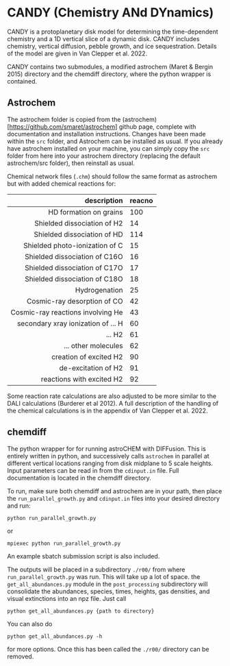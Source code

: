 # CANDY (Chemistry ANd DYnamics)

CANDY is a protoplanetary disk model for determining the time-dependent chemistry and a 1D vertical slice of a dynamic disk. CANDY includes chemistry, vertical diffusion, pebble growth, and ice sequestration. Details of the model are given in Van Clepper et al. 2022.

CANDY contains two submodules, a modified astrochem (Maret & Bergin 2015) directory and the chemdiff directory, where the python wrapper is contained.

## Astrochem

The astrochem folder is copied from the (astrochem)[https://github.com/smaret/astrochem] github page, complete with documentation and installation instructions. Changes have been made within the `src` folder, and Astrochem can be installed as usual. If you already have astrochem installed on your machine, you can simply copy the `src` folder from here into your astrochem directory (replacing the default astrochem/src folder), then reinstall as usual.

Chemical network files (`.chm`) should follow the same format as astrochem but with added chemical reactions for:

|description | reacno|
|------------:|:-------|
| HD formation on grains | 100 |
| Shielded dissociation of H2 | 14 |
| Shielded dissociation of HD | 114 |
| Shielded photo-ionization of C | 15 |
| Shielded dissociation of C16O | 16 |
| Shielded dissociation of C17O | 17 |
| Shielded dissociation of C18O | 18 |
| Hydrogenation | 25 |
| Cosmic-ray desorption of CO | 42 |
| Cosmic-ray reactions involving He | 43 |
| secondary xray ionization of ... H | 60 |
| ... H2 | 61 |
| ... other molecules | 62 |
| creation of excited H2 | 90 |
| de-excitation of H2 | 91 | 
| reactions with excited H2 | 92 |

Some reaction rate calculations are also adjusted to be more similar to the DALI calculations (Burderer et al 2012). A full description of the handling of the chemical calculations is in the appendix of Van Clepper et al. 2022.

## chemdiff

The python wrapper for for running astroCHEM with DIFFusion. This is entirely written in python, and successively calls `astrochem` in parallel at different vertical locations ranging from disk midplane to 5 scale heights. Input parameters can be read in from the `cdinput.in` file. Full documentation is located in the chemdiff directory.

To run, make sure both chemdiff and astrochem are in your path, then place the `run_parallel_growth.py` and `cdinput.in` files into your desired directory and run:

	python run_parallel_growth.py

or

	mpiexec python run_parallel_growth.py

An example sbatch submission script is also included.

The outputs will be placed in a subdirectory `./r00/` from where `run_parallel_growth.py` was run. This will take up a lot of space. the `get_all_abundances.py` module in the `post_processing` subdirectory will consolidate the abundances, species, times, heights, gas densities, and visual extinctions into an npz file. Just call

	python get_all_abundances.py {path to directory}

You can also do

	python get_all_abundances.py -h

for more options. Once this has been called the `./r00/` directory can be removed.